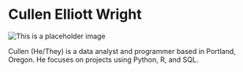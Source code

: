 # Cullen Elliott Wright

![This is a placeholder image](../assets/headshot.jpg)

Cullen (He/They) is a data analyst and programmer based in Portland, Oregon. He focuses on projects using Python, R, and SQL. 

